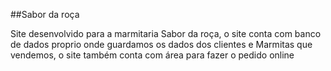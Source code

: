 ##Sabor da roça

Site desenvolvido para a marmitaria Sabor da roça, o site conta com banco de dados proprio onde guardamos os dados dos clientes e Marmitas que vendemos, o site também conta com área para fazer o pedido online
